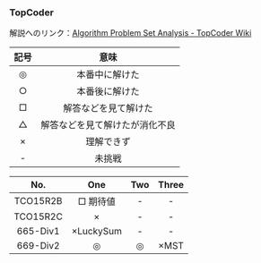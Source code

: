 ### TopCoder

解説へのリンク：[Algorithm Problem Set Analysis - TopCoder Wiki](http://apps.topcoder.com/wiki/display/tc/Algorithm+Problem+Set+Analysis)

| 記号 | 意味 |
|:----:|:----:|
|◎|本番中に解けた|
|○|本番後に解けた|
|□|解答などを見て解けた|
|△|解答などを見て解けたが消化不良|
|×|理解できず|
|- |未挑戦    |


| No. |One|Two|Three|
|:---:|:-:|:-:|:-:|
| TCO15R2B |□ 期待値|-|-|
| TCO15R2C |×|-|-|
| 665-Div1 |×LuckySum|-|-|
| 669-Div2 |◎|◎|×MST|
